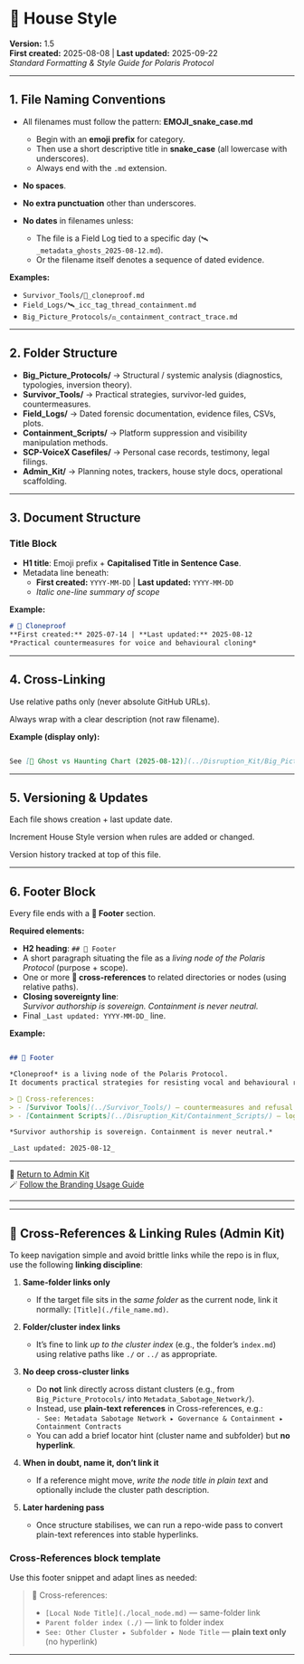# 🔮 House Style  

**Version:** 1.5  
**First created:** 2025-08-08 | **Last updated:** 2025-09-22 <br>
*Standard Formatting & Style Guide for Polaris Protocol*  

---

## 1. **File Naming Conventions**  
- All filenames must follow the pattern: **EMOJI_snake_case.md**  
  - Begin with an **emoji prefix** for category.  
  - Then use a short descriptive title in **snake_case** (all lowercase with underscores).  
  - Always end with the `.md` extension.  

- **No spaces**.  
- **No extra punctuation** other than underscores.  
- **No dates** in filenames unless:  
  - The file is a Field Log tied to a specific day (`🛰️_metadata_ghosts_2025-08-12.md`).  
  - Or the filename itself denotes a sequence of dated evidence.  

**Examples:**  
- `Survivor_Tools/🧬_cloneproof.md`  
- `Field_Logs/🛰️_icc_tag_thread_containment.md`  
- `Big_Picture_Protocols/⚖️_containment_contract_trace.md`  

---

## 2. **Folder Structure**  
- **Big_Picture_Protocols/** → Structural / systemic analysis (diagnostics, typologies, inversion theory).  
- **Survivor_Tools/** → Practical strategies, survivor-led guides, countermeasures.  
- **Field_Logs/** → Dated forensic documentation, evidence files, CSVs, plots.  
- **Containment_Scripts/** → Platform suppression and visibility manipulation methods.  
- **SCP-VoiceX Casefiles/** → Personal case records, testimony, legal filings.  
- **Admin_Kit/** → Planning notes, trackers, house style docs, operational scaffolding.  

---

## 3. **Document Structure**  

### Title Block  
- **H1 title**: Emoji prefix + **Capitalised Title in Sentence Case**.  
- Metadata line beneath:  
  - **First created:** `YYYY-MM-DD` | **Last updated:** `YYYY-MM-DD`  
  - *Italic one-line summary of scope*  

**Example:**  

```markdown
# 🧬 Cloneproof  
**First created:** 2025-07-14 | **Last updated:** 2025-08-12  
*Practical countermeasures for voice and behavioural cloning*

```

---

## 4. **Cross-Linking**  

Use relative paths only (never absolute GitHub URLs).  

Always wrap with a clear description (not raw filename).  

**Example (display only):**  

```markdown

See [📩 Ghost vs Haunting Chart (2025-08-12)](../Disruption_Kit/Big_Picture_Protocols/📩_ghost_vs_haunting_chart_2025-08-12.csv)

```

---

## 5. **Versioning & Updates**  

Each file shows creation + last update date.  

Increment House Style version when rules are added or changed.  

Version history tracked at top of this file.

---

## 6. **Footer Block**  

Every file ends with a **🏮 Footer** section.  

**Required elements:**  
- **H2 heading**: `## 🏮 Footer`  
- A short paragraph situating the file as a *living node of the Polaris Protocol* (purpose + scope).  
- One or more **📡 cross-references** to related directories or nodes (using relative paths).  
- **Closing sovereignty line**:  
  *Survivor authorship is sovereign. Containment is never neutral.*  
- Final `_Last updated: YYYY-MM-DD_` line.  

**Example:**  

```markdown

## 🏮 Footer  

*Cloneproof* is a living node of the Polaris Protocol.  
It documents practical strategies for resisting vocal and behavioural replication.  

> 📡 Cross-references:  
> - [Survivor Tools](../Survivor_Tools/) — countermeasures and refusal guides  
> - [Containment Scripts](../Disruption_Kit/Containment_Scripts/) — logs of suppression methods  

*Survivor authorship is sovereign. Containment is never neutral.*  

_Last updated: 2025-08-12_

```

---

🏮 [Return to Admin Kit](./README.md)  
🪄 [Follow the Branding Usage Guide](./🪄_branding_usage_guide.md)

---


---

## 🔗 Cross-References & Linking Rules (Admin Kit)

To keep navigation simple and avoid brittle links while the repo is in flux, use the following **linking discipline**:

1) **Same-folder links only**  
   - If the target file sits in the *same folder* as the current node, link it normally: `[Title](./file_name.md)`.

2) **Folder/cluster index links**  
   - It’s fine to link *up to the cluster index* (e.g., the folder’s `index.md`) using relative paths like `./` or `../` as appropriate.

3) **No deep cross-cluster links**  
   - Do **not** link directly across distant clusters (e.g., from `Big_Picture_Protocols/` into `Metadata_Sabotage_Network/`).  
   - Instead, use **plain-text references** in Cross-references, e.g.:  
     `- See: Metadata Sabotage Network ▸ Governance & Containment ▸ Containment Contracts`  
   - You can add a brief locator hint (cluster name and subfolder) but **no hyperlink**.

4) **When in doubt, name it, don’t link it**  
   - If a reference might move, *write the node title in plain text* and optionally include the cluster path description.

5) **Later hardening pass**  
   - Once structure stabilises, we can run a repo-wide pass to convert plain-text references into stable hyperlinks.

### Cross-References block template

Use this footer snippet and adapt lines as needed:

> 📡 Cross-references:  
> - `[Local Node Title](./local_node.md)` — same-folder link  
> - `Parent folder index (./)` — link to folder index  
> - `See: Other Cluster ▸ Subfolder ▸ Node Title` — **plain text only** (no hyperlink)

---
